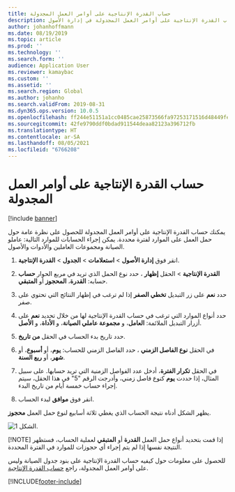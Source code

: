 ```yaml
---
title: حساب القدرة الإنتاجية على أوامر العمل المجدولة
description: يوضح هذا الموضوع كيفية حساب القدرة الإنتاجية على أوامر العمل المجدولة في إدارة الأصول.
author: johanhoffmann
ms.date: 08/19/2019
ms.topic: article
ms.prod: ''
ms.technology: ''
ms.search.form: ''
audience: Application User
ms.reviewer: kamaybac
ms.custom: ''
ms.assetid: ''
ms.search.region: Global
ms.author: johanho
ms.search.validFrom: 2019-08-31
ms.dyn365.ops.version: 10.0.5
ms.openlocfilehash: ff244e51151a1cc0485cae25873566fa97253171516d48449fed75f070146431
ms.sourcegitcommit: 42fe9790ddf0bdad911544deaa82123a396712fb
ms.translationtype: HT
ms.contentlocale: ar-SA
ms.lasthandoff: 08/05/2021
ms.locfileid: "6766208"
---
```

# <a name="calculate-capacity-load-on-scheduled-work-orders"></a>حساب القدرة الإنتاجية على أوامر العمل المجدولة

[!include [banner](../../includes/banner.md)]

 

يمكنك حساب القدرة الإنتاجية على أوامر العمل المجدولة للحصول على نظرة عامة حول حمل العمل على الموارد لفترة محددة. يمكن إجراء الحسابات للموارد التالية: عاملو الصيانة ومجموعات العاملين والأدوات والأصول.

1. انقر فوق **إدارة الأصول** > **استعلامات** > **الجدول** > **القدرة الإنتاجية**.

2. في مربع الحوار **حساب‏‎ القدرة الإنتاجية** > الحقل **إظهار** ، حدد نوع الحمل الذي تريد حسابه: **القدرة**، **المحجوز** أو **المتبقي‬**.

3. حدد **نعم** على زر التبديل **تخطي الصفر** إذا لم ترغب في إظهار النتائج التي تحتوي على صفر.

4. حدد أنواع الموارد التي ترغب في حساب القدرة الإنتاجية لها من خلال تحديد **نعم** على أزرار التبديل الملائمة: **العامل**، و **مجموعة عاملي الصيانة**، و **الأداة**، و **الأصل**.

5. حدد تاريخ بدء الحساب في الحقل **من تاريخ**.

6. في الحقل **نوع الفاصل الزمني** ، حدد الفاصل الزمني للحساب: **يوم**، أو **أسبوع**، أو **شهر**، أو **ربع السنة**.

7. في الحقل **تكرار الفترة‬**، أدخل عدد الفواصل الزمنية التي تريد حسابها. على سبيل المثال، إذا حددت **يوم** كنوع فاصل زمني، وأدرجت الرقم "5" في هذا الحقل، سيتم إجراء حساب خمسة أيام من تاريخ البدء.

8. انقر فوق **موافق** لبدء الحساب.

يظهر الشكل أدناه نتيجة الحساب الذي يغطي ثلاثة أسابيع لنوع حمل العمل **محجوز**.

![الشكل 1.](media/08-work-order-scheduling.png)

[!NOTE]
إذا قمت بتحديد أنواع حمل العمل **القدرة** أو **المتبقي** لعملية الحساب، فستظهر النتيجة نفسها إذا لم يتم إجراء أي حجوزات للموارد في الفترة المحددة.

للحصول على معلومات حول كيفيه حساب القدرة الإنتاجية على بنود جدول الصيانة وليس على أوامر العمل المجدولة، راجع [حساب القدرة الإنتاجية](../capacity-planning/calculate-capacity-load.md).



[!INCLUDE[footer-include](../../../includes/footer-banner.md)]